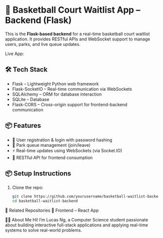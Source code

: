 # 🏀 Basketball Court Waitlist App – Backend (Flask)

This is the **Flask-based backend** for a real-time basketball court waitlist application. It provides RESTful APIs and WebSocket support to manage users, parks, and live queue updates.

Live App:

## 🛠️ Tech Stack

- Flask – Lightweight Python web framework
- Flask-SocketIO – Real-time communication via WebSockets
- SQLAlchemy – ORM for database interaction
- SQLite – Database
- Flask-CORS – Cross-origin support for frontend-backend communication

## 📦 Features

- 🔐 User registration & login with password hashing
- 🏀 Park queue management (join/leave)
- ⚡ Real-time updates using WebSockets (via Socket.IO)
- 🧾 RESTful API for frontend consumption

## 📦 Setup Instructions

1. Clone the repo:

   ```bash
   git clone https://github.com/yourusername/basketball-waitlist-backend.git
   cd basketball-waitlist-backend
   
🔗 Related Repositories
🔧 Frontend – React App


🙋‍♂️ About Me
Hi! I’m Lucas Ng, a Computer Science student passionate about building interactive full-stack applications and applying real-time systems to solve real-world problems.
